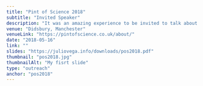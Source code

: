```yaml
---
title: "Pint of Science 2018"
subtitle: "Invited Speaker"
description: "It was an amazing experience to be invited to talk about my PhD research at the 2018 edition of <a target='_blank' href='https://pintofscience.co.uk/about/'> Pint of Science</a>. PoS is an international festival where researchers go out to the pub to talk about science. The response from the audience was very positive, and I enjoyed it throughout"
venue: "Didsbury, Manchester"
venueLink: "https://pintofscience.co.uk/about/"
date: "2018-05-16"
link: ""
slides: "https://juliovega.info/downloads/pos2018.pdf"
thumbnail: "pos2018.jpg"
thumbnailAlt: "My fisrt slide"
type: "outreach"
anchor: "pos2018"
---
```

